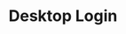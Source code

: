 ---
title: Desktop Login 
id: desktop-login
description: ''
slug: /desktop-login 
keywords: 
 - faq
 - help
pagination_next: null
pagination_prev: null
last_update: 
   date: 03/29/2023
   author: Patricia McPhee
draft: true
doc_type: overview
displayed_sidebar: secureWorkforceSidebar
---